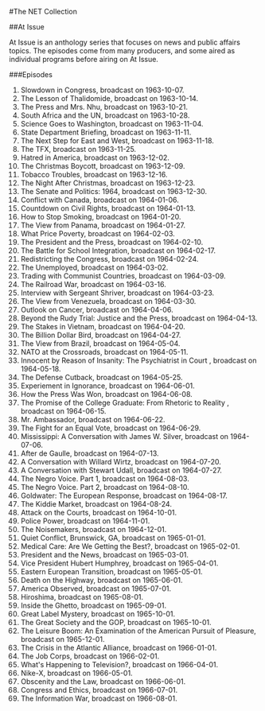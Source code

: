 #The NET Collection

##At Issue

At Issue is an anthology series that focuses on news and public affairs topics.  The episodes come from many producers, and some aired as individual programs before airing on At Issue.

###Episodes
1. Slowdown in Congress, broadcast on 1963-10-07.
2. The Lesson of Thalidomide, broadcast on 1963-10-14.
3. The Press and Mrs. Nhu, broadcast on 1963-10-21.
4. South Africa and the UN, broadcast on 1963-10-28.
5. Science Goes to Washington, broadcast on 1963-11-04.
6. State Department Briefing, broadcast on 1963-11-11.
7. The Next Step for East and West, broadcast on 1963-11-18.
8. The TFX, broadcast on 1963-11-25.
9. Hatred in America, broadcast on 1963-12-02.
10. The Christmas Boycott, broadcast on 1963-12-09.
11. Tobacco Troubles, broadcast on 1963-12-16.
12. The Night After Christmas, broadcast on 1963-12-23.
13. The Senate and Politics: 1964, broadcast on 1963-12-30.
14. Conflict with Canada, broadcast on 1964-01-06.
15. Countdown on Civil Rights, broadcast on 1964-01-13.
16. How to Stop Smoking, broadcast on 1964-01-20.
17. The View from Panama, broadcast on 1964-01-27.
18. What Price Poverty, broadcast on 1964-02-03.
19. The President and the Press, broadcast on 1964-02-10.
20. The Battle for School Integration, broadcast on 1964-02-17.
21. Redistricting the Congress, broadcast on 1964-02-24.
22. The Unemployed, broadcast on 1964-03-02.
23. Trading with Communist Countries, broadcast on 1964-03-09.
24. The Railroad War, broadcast on 1964-03-16.
25. Interview with Sergeant Shriver, broadcast on 1964-03-23.
26. The View from Venezuela, broadcast on 1964-03-30.
27. Outlook on Cancer, broadcast on 1964-04-06.
28. Beyond the Rudy Trial: Justice and the Press, broadcast on 1964-04-13.
29. The Stakes in Vietnam, broadcast on 1964-04-20.
30. The Billion Dollar Bird, broadcast on 1964-04-27.
31. The View from Brazil, broadcast on 1964-05-04.
32. NATO at the Crossroads, broadcast on 1964-05-11.
33. Innocent by Reason of Insanity: The Psychiatrist in Court , broadcast on 1964-05-18.
34. The Defense Cutback, broadcast on 1964-05-25.
35. Experiement in Ignorance, broadcast on 1964-06-01.
36. How the Press Was Won, broadcast on 1964-06-08.
37. The Promise of the College Graduate: From Rhetoric to Reality , broadcast on 1964-06-15.
38. Mr. Ambassador, broadcast on 1964-06-22.
39. The Fight for an Equal Vote, broadcast on 1964-06-29.
40. Mississippi: A Conversation with James W. Silver, broadcast on 1964-07-06.
41. After de Gaulle, broadcast on 1964-07-13.
42. A Conversation with Willard Wirtz, broadcast on 1964-07-20.
43. A Conversation with Stewart Udall, broadcast on 1964-07-27.
44. The Negro Voice. Part 1, broadcast on 1964-08-03.
45. The Negro Voice. Part 2, broadcast on 1964-08-10.
46. Goldwater: The European Response, broadcast on 1964-08-17.
47. The Kiddie Market, broadcast on 1964-08-24.
48. Attack on the Courts, broadcast on 1964-10-01.
49. Police Power, broadcast on 1964-11-01.
50. The Noisemakers, broadcast on 1964-12-01.
51. Quiet Conflict, Brunswick, GA, broadcast on 1965-01-01.
52. Medical Care: Are We Getting the Best?, broadcast on 1965-02-01.
53. President and the News, broadcast on 1965-03-01.
54. Vice President Hubert Humphrey, broadcast on 1965-04-01.
55. Eastern European Transition, broadcast on 1965-05-01.
56. Death on the Highway, broadcast on 1965-06-01.
57. America Observed, broadcast on 1965-07-01.
58. Hiroshima, broadcast on 1965-08-01.
59. Inside the Ghetto, broadcast on 1965-09-01.
60. Great Label Mystery, broadcast on 1965-10-01.
61. The Great Society and the GOP, broadcast on 1965-10-01.
62. The Leisure Boom: An Examination of the American Pursuit of Pleasure, broadcast on 1965-12-01.
63. The Crisis in the Atlantic Alliance, broadcast on 1966-01-01.
64. The Job Corps, broadcast on 1966-02-01.
65. What's Happening to Television?, broadcast on 1966-04-01.
66. Nike-X, broadcast on 1966-05-01.
67. Obscenity and the Law, broadcast on 1966-06-01.
68. Congress and Ethics, broadcast on 1966-07-01.
69. The Information War, broadcast on 1966-08-01.
